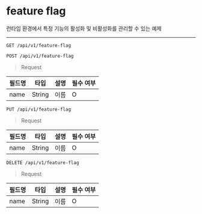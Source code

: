 # feature flag

런타임 환경에서 특정 기능의 활성화 및 비활성화를 관리할 수 있는 예제

---

```
GET /api/v1/feature-flag
```

```
POST /api/v1/feature-flag
```

> Request

| 필드명 | 타입 | 설명 | 필수 여부
| --- | --- | --- | --- |
| name | String | 이름 | O | 

```
PUT /api/v1/feature-flag
```

> Request

| 필드명 | 타입 | 설명 | 필수 여부
| --- | --- | --- | --- |
| name | String | 이름 | O | 

```
DELETE /api/v1/feature-flag
```

> Request

| 필드명 | 타입 | 설명 | 필수 여부
| --- | --- | --- | --- |
| name | String | 이름 | O | 

